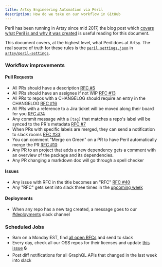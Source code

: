 ```yaml
---
title: Artsy Engineering Automation via Peril
description: How do we take on our workflow in GitHub
---
```


Peril has been running in Artsy since mid 2017, the blog post which [covers what Peril is and why it was
created][blog] is useful reading for this document.

This document covers, at the highest level, what Peril does at Artsy. The real source of truth for these rules is
the [`peril.settings.json`][settings] in [`artsy/peril-settings`][repo].

### Workflow improvements

#### Pull Requests

- All PRs should have a description [RFC #5](https://github.com/artsy/peril-settings/issues/5)
- All PRs should have an assignee if not WIP [RFC #13](https://github.com/artsy/peril-settings/issues/13)
- All PRs to repos with a CHANGELOG should require an entry in the CHANGELOG
  [RFC #16](https://github.com/artsy/peril-settings/issues/16)
- All PRs with a reference to a Jira ticket will be moved along their board for you
  [RFC #74](https://github.com/artsy/peril-settings/issues/74)
- Any commit message with a `[tag]` that matches a repo's label will be synced to the PR's metadata
  [RFC #7](https://github.com/artsy/peril-settings/issues/7)
- When PRs with specific labels are merged, they can send a notification to slack rooms
  [RFC #33](https://github.com/artsy/peril-settings/issues/33)
- You can comment "Merge on Green" on a PR to have Peril automatically merge the PR
  [RFC #10](https://github.com/artsy/peril-settings/issues/10)
- Any PR to an project that adds a new dependency gets a comment with an overview of the package and its dependencies.
- Any PR changing a markdown doc will go through a spell checker

#### Issues

- Any issue with RFC in the title becomes an "RFC"
  [RFC #40](https://github.com/artsy/peril-settings/issues/40)
- Any "RFC" gets sent into slack three times in the
  [upcoming week](https://github.com/artsy/peril-settings/pull/46)

#### Deployments

- When any repo has a new tag created, a message goes to our
  [#deployments](https://artsy.slack.com/messages/CA3LTRT0T) slack channel

### Scheduled Jobs

- 9am on a Monday EST, find [all open RFCs](https://github.com/artsy/peril-settings/pull/77) and send to slack
- Every day, check all our OSS repos for their licenses and update
  [this issue](https://github.com/artsy/potential/issues/157) 🔒
- Post diff notifications for all GraphQL APIs that changed in the last week into slack


[blog]: https://artsy.github.io/blog/2017/09/04/Introducing-Peril/
[settings]: https://github.com/artsy/peril-settings/blob/master/peril.settings.json
[repo]: https://github.com/artsy/peril-settings/
